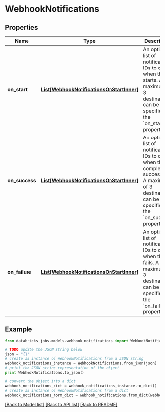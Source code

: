 # WebhookNotifications


## Properties
Name | Type | Description | Notes
------------ | ------------- | ------------- | -------------
**on_start** | [**List[WebhookNotificationsOnStartInner]**](WebhookNotificationsOnStartInner.md) | An optional list of notification IDs to call when the run starts. A maximum of 3 destinations can be specified for the &#x60;on_start&#x60; property. | [optional] 
**on_success** | [**List[WebhookNotificationsOnStartInner]**](WebhookNotificationsOnStartInner.md) | An optional list of notification IDs to call when the run completes successfully. A maximum of 3 destinations can be specified for the &#x60;on_success&#x60; property. | [optional] 
**on_failure** | [**List[WebhookNotificationsOnStartInner]**](WebhookNotificationsOnStartInner.md) | An optional list of notification IDs to call when the run fails. A maximum of 3 destinations can be specified for the &#x60;on_failure&#x60; property. | [optional] 

## Example

```python
from databricks_jobs.models.webhook_notifications import WebhookNotifications

# TODO update the JSON string below
json = "{}"
# create an instance of WebhookNotifications from a JSON string
webhook_notifications_instance = WebhookNotifications.from_json(json)
# print the JSON string representation of the object
print WebhookNotifications.to_json()

# convert the object into a dict
webhook_notifications_dict = webhook_notifications_instance.to_dict()
# create an instance of WebhookNotifications from a dict
webhook_notifications_form_dict = webhook_notifications.from_dict(webhook_notifications_dict)
```
[[Back to Model list]](../README.md#documentation-for-models) [[Back to API list]](../README.md#documentation-for-api-endpoints) [[Back to README]](../README.md)



